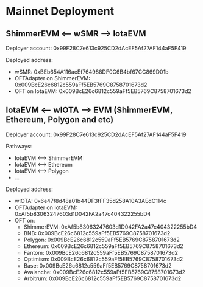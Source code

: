 # Mainnet Deployment

## ShimmerEVM <-- wSMR --> IotaEVM

Deployer account: 0x99F28C7e613c925CD2dAcEF5Af27AF144aF5F419

Deployed address:

- wSMR: 0xBEb654A116aeEf764988DF0C6B4bf67CC869D01b
- OFTAdapter on ShimmerEVM: 0x009BcE26c6812c559aFf5EB5769C8758701673d2
- OFT on IotaEVM: 0x009BcE26c6812c559aFf5EB5769C8758701673d2

## IotaEVM <-- wIOTA --> EVM (ShimmerEVM, Ethereum, Polygon and etc)

Deployer account: 0x99F28C7e613c925CD2dAcEF5Af27AF144aF5F419

Pathways:

- IotaEVM <--> ShimmerEVM
- IotaEVM <--> Ethereum
- IotaEVM <--> Polygon
- ...

Deployed address:

- wIOTA: 0x6e47f8d48a01b44DF3fFF35d258A10A3AEdC114c
- OFTAdapter on IotaEVM: 0xAf5b83063247603d1D042FA2a47c404322255bD4
- OFT on:
  - ShimmerEVM: 0xAf5b83063247603d1D042FA2a47c404322255bD4
  - BNB: 0x009BcE26c6812c559aFf5EB5769C8758701673d2
  - Polygon: 0x009BcE26c6812c559aFf5EB5769C8758701673d2
  - Ethereum: 0x009BcE26c6812c559aFf5EB5769C8758701673d2
  - Fantom: 0x009BcE26c6812c559aFf5EB5769C8758701673d2
  - Optimism: 0x009BcE26c6812c559aFf5EB5769C8758701673d2
  - Base: 0x009BcE26c6812c559aFf5EB5769C8758701673d2
  - Avalanche: 0x009BcE26c6812c559aFf5EB5769C8758701673d2
  - Arbitrum: 0x009BcE26c6812c559aFf5EB5769C8758701673d2
